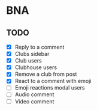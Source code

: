 # BNA

## TODO

- [x] Reply to a comment
- [x] Clubs sidebar
- [x] Club users
- [x] Clubhouse users
- [x] Remove a club from post
- [x] React to a comment with emoji
- [ ] Emoji reactions modal users
- [ ] Audio comment
- [ ] Video comment
